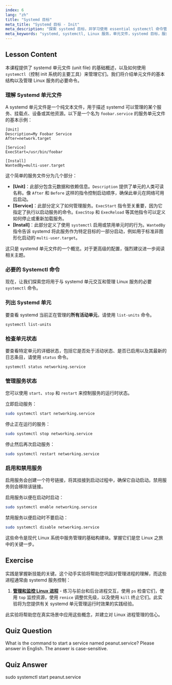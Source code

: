 ```yaml
---
index: 6
lang: "zh"
title: "Systemd 目标"
meta_title: "Systemd 目标 - Init"
meta_description: "探索 systemd 目标，并学习使用 essential systemctl 命令管理 Linux 服务。本指南涵盖 systemd 单元文件基础知识、如何启动、停止和启用服务以及查看其状态。"
meta_keywords: "systemd, systemctl, Linux 服务，单元文件，systemd 目标，服务管理，systemd 单元，初学者，教程，指南，Linux 命令"
---
```


## Lesson Content

本课程提供了 systemd 单元文件 (unit file) 的基础概述，以及如何使用 `systemctl`（控制 init 系统的主要工具）来管理它们。我们将介绍单元文件的基本结构以及管理 Linux 服务的必要命令。

### 理解 Systemd 单元文件

A systemd 单元文件是一个纯文本文件，用于描述 systemd 可以管理的某个服务、挂载点、设备或其他资源。以下是一个名为 `foobar.service` 的服务单元文件的基本示例：

```
[Unit]
Description=My Foobar Service
After=network.target

[Service]
ExecStart=/usr/bin/foobar

[Install]
WantedBy=multi-user.target
```

这个简单的服务文件分为几个部分：

- **[Unit]**：此部分包含元数据和依赖信息。`Description` 提供了单元的人类可读名称。像 `After` 和 `Before` 这样的指令控制启动顺序，确保此单元在网络可用后启动。
- **[Service]**：此部分定义了如何管理服务。`ExecStart` 指令至关重要，因为它指定了执行以启动服务的命令。`ExecStop` 和 `ExecReload` 等其他指令可以定义如何停止或重新加载服务。
- **[Install]**：此部分定义了使用 `systemctl` 启用或禁用单元时的行为。`WantedBy` 指令告诉 systemd 将此服务作为特定目标的一部分启动，例如用于标准非图形化启动的 `multi-user.target`。

这只是 systemd 单元文件的一个概览。对于更高级的配置，强烈建议进一步阅读相关主题。

### 必要的 Systemctl 命令

现在，让我们探索您将用于与 systemd 单元交互和管理 Linux 服务的必要 `systemctl` 命令。

### 列出 Systemd 单元

要查看 systemd 当前正在管理的**所有活动单元**，请使用 `list-units` 命令。

```bash
systemctl list-units
```

### 检查单元状态

要查看特定单元的详细状态，包括它是否处于活动状态、是否已启用以及其最新的日志条目，请使用 `status` 命令。

```bash
systemctl status networking.service
```

### 管理服务状态

您可以使用 `start`、`stop` 和 `restart` 来控制服务的运行时状态。

立即启动服务：

```bash
sudo systemctl start networking.service
```

停止正在运行的服务：

```bash
sudo systemctl stop networking.service
```

停止然后再次启动服务：

```bash
sudo systemctl restart networking.service
```

### 启用和禁用服务

启用服务会创建一个符号链接，将其挂接到启动过程中，确保它自动启动。禁用服务则会移除该链接。

启用服务以便在启动时启动：

```bash
sudo systemctl enable networking.service
```

禁用服务以便启动时不要启动：

```bash
sudo systemctl disable networking.service
```

这些命令是现代 Linux 系统中服务管理的基础构建块。掌握它们是您 Linux 之旅中的关键一步。

## Exercise

实践是掌握新技能的关键。这个动手实验将帮助您巩固对管理进程的理解，而这些进程通常由 systemd 服务控制：

1. **[管理和监控 Linux 进程](https://labex.io/zh/labs/comptia-manage-and-monitor-linux-processes-590864)** - 练习与前台和后台进程交互，使用 `ps` 检查它们，使用 `top` 监控资源，使用 `renice` 调整优先级，以及使用 `kill` 终止它们。此实验将为您提供有关 systemd 单元管理运行时效果的实践经验。

此实验将帮助您在真实场景中应用这些概念，并建立对 Linux 进程管理的信心。

## Quiz Question

What is the command to start a service named peanut.service? Please answer in English. The answer is case-sensitive.

## Quiz Answer

sudo systemctl start peanut.service
